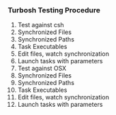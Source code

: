 ### Turbosh Testing Procedure ###

1. Test against csh
  1. Synchronized Files
  2. Synchronized Paths
  3. Task Executables
  4. Edit files, watch synchronization
  5. Launch tasks with parameters
2. Test against OSX
  1. Synchronized Files
  2. Synchronized Paths
  3. Task Executables
  4. Edit files, watch synchronization
  5. Launch tasks with parameters

